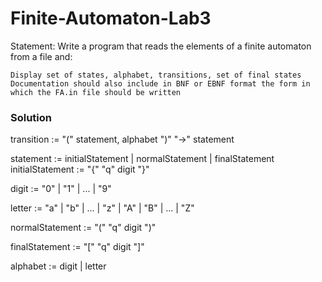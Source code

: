 # Finite-Automaton-Lab3

Statement: Write a program that reads the elements of a finite automaton from a file and:

    Display set of states, alphabet, transitions, set of final states
    Documentation should also include in BNF or EBNF format the form in which the FA.in file should be written
### Solution    
  
transition := "(" statement, alphabet ")" "->" statement 

statement := initialStatement | normalStatement | finalStatement
initialStatement := "{" "q" digit "}"

digit := "0" | "1" | ... | "9"

letter := "a" | "b" | ... | "z" | "A" | "B" | ... | "Z"

normalStatement := "(" "q" digit ")"

finalStatement := "[" "q" digit "]"

alphabet := digit | letter
    
